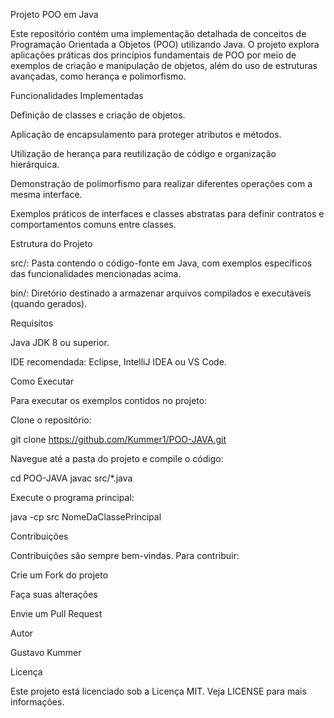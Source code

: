 Projeto POO em Java

Este repositório contém uma implementação detalhada de conceitos de Programação Orientada a Objetos (POO) utilizando Java. O projeto explora aplicações práticas dos princípios fundamentais de POO por meio de exemplos de criação e manipulação de objetos, além do uso de estruturas avançadas, como herança e polimorfismo.

Funcionalidades Implementadas

Definição de classes e criação de objetos.

Aplicação de encapsulamento para proteger atributos e métodos.

Utilização de herança para reutilização de código e organização hierárquica.

Demonstração de polimorfismo para realizar diferentes operações com a mesma interface.

Exemplos práticos de interfaces e classes abstratas para definir contratos e comportamentos comuns entre classes.

Estrutura do Projeto

src/: Pasta contendo o código-fonte em Java, com exemplos específicos das funcionalidades mencionadas acima.

bin/: Diretório destinado a armazenar arquivos compilados e executáveis (quando gerados).

Requisitos

Java JDK 8 ou superior.

IDE recomendada: Eclipse, IntelliJ IDEA ou VS Code.

Como Executar

Para executar os exemplos contidos no projeto:

Clone o repositório:

git clone https://github.com/Kummer1/POO-JAVA.git

Navegue até a pasta do projeto e compile o código:

cd POO-JAVA
javac src/*.java

Execute o programa principal:

java -cp src NomeDaClassePrincipal

Contribuições

Contribuições são sempre bem-vindas. Para contribuir:

Crie um Fork do projeto

Faça suas alterações

Envie um Pull Request

Autor

Gustavo Kummer

Licença

Este projeto está licenciado sob a Licença MIT. Veja LICENSE para mais informações.


